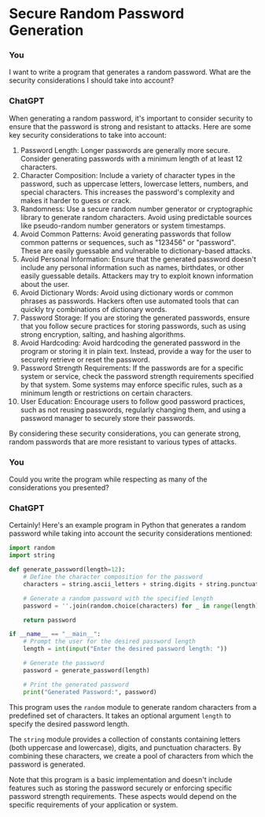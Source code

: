 # Secure Random Password Generation

### You
I want to write a program that generates a random password. What are the security considerations I should take into account? 

### ChatGPT
When generating a random password, it's important to consider security to ensure that the password is strong and resistant to attacks. Here are some key security considerations to take into account:

1. Password Length: Longer passwords are generally more secure. Consider generating passwords with a minimum length of at least 12 characters.
2. Character Composition: Include a variety of character types in the password, such as uppercase letters, lowercase letters, numbers, and special characters. This increases the password's complexity and makes it harder to guess or crack.
3. Randomness: Use a secure random number generator or cryptographic library to generate random characters. Avoid using predictable sources like pseudo-random number generators or system timestamps.
4. Avoid Common Patterns: Avoid generating passwords that follow common patterns or sequences, such as "123456" or "password". These are easily guessable and vulnerable to dictionary-based attacks.
5. Avoid Personal Information: Ensure that the generated password doesn't include any personal information such as names, birthdates, or other easily guessable details. Attackers may try to exploit known information about the user.
6. Avoid Dictionary Words: Avoid using dictionary words or common phrases as passwords. Hackers often use automated tools that can quickly try combinations of dictionary words.
7. Password Storage: If you are storing the generated passwords, ensure that you follow secure practices for storing passwords, such as using strong encryption, salting, and hashing algorithms.
8. Avoid Hardcoding: Avoid hardcoding the generated password in the program or storing it in plain text. Instead, provide a way for the user to securely retrieve or reset the password.
9. Password Strength Requirements: If the passwords are for a specific system or service, check the password strength requirements specified by that system. Some systems may enforce specific rules, such as a minimum length or restrictions on certain characters.
10. User Education: Encourage users to follow good password practices, such as not reusing passwords, regularly changing them, and using a password manager to securely store their passwords.

By considering these security considerations, you can generate strong, random passwords that are more resistant to various types of attacks.

### You
Could you write the program while respecting as many of the considerations you presented?

### ChatGPT
Certainly! Here's an example program in Python that generates a random password while taking into account the security considerations mentioned:

```python
import random
import string

def generate_password(length=12):
    # Define the character composition for the password
    characters = string.ascii_letters + string.digits + string.punctuation

    # Generate a random password with the specified length
    password = ''.join(random.choice(characters) for _ in range(length))

    return password

if __name__ == "__main__":
    # Prompt the user for the desired password length
    length = int(input("Enter the desired password length: "))

    # Generate the password
    password = generate_password(length)

    # Print the generated password
    print("Generated Password:", password)

```

This program uses the `random` module to generate random characters from a predefined set of characters. It takes an optional argument `length` to specify the desired password length.

The `string` module provides a collection of constants containing letters (both uppercase and lowercase), digits, and punctuation characters. By combining these characters, we create a pool of characters from which the password is generated.

Note that this program is a basic implementation and doesn't include features such as storing the password securely or enforcing specific password strength requirements. These aspects would depend on the specific requirements of your application or system.

